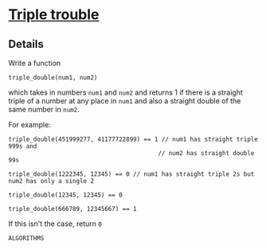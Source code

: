 # [Triple trouble](https://www.codewars.com/kata/triple-trouble-1/train/python)

## Details

Write a function

```
triple_double(num1, num2)
```

which takes in numbers `num1` and `num2` and returns 1 if there is a straight triple of a number at any place in `num1` and also a straight double of the same number in `num2`.

For example:

```
triple_double(451999277, 41177722899) == 1 // num1 has straight triple 999s and 
                                          // num2 has straight double 99s

triple_double(1222345, 12345) == 0 // num1 has straight triple 2s but num2 has only a single 2

triple_double(12345, 12345) == 0

triple_double(666789, 12345667) == 1

```

If this isn't the case, return `0`

`ALGORITHMS`